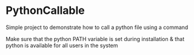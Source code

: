 # PythonCallable
Simple project to demonstrate how to call a python file using a command


Make sure that the python PATH variable is set during installation & that python is available for all users in the system
